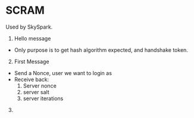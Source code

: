 # SCRAM

Used by SkySpark.

1. Hello message
  - Only purpose is to get hash algorithm expected, and handshake token.

2. First Message
  - Send a Nonce, user we want to login as
  - Receive back:
     1. Server nonce
     2. server salt
     3. server iterations

3.
